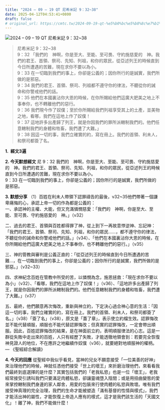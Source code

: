 ```yaml
---
title: "2024 – 09 – 19 QT 尼希米記 9：32~38"
date: 2025-04-12T04:53:41+0800
draft: false
# original_url: https://cmtc.tw/2024-09-19-qt-%e5%b0%bc%e5%b8%8c%e7%b1%b3%e8%a8%98-9%ef%bc%9a3238
---
```


![2024 – 09 – 19 QT 尼希米記 9：32\~38](/images/qt.jpg  "2024 – 09 – 19 QT 尼希米記 9：32\~38")

> 尼希米記 9：32\~38  
> 9：32 「我們的　神啊，你是至大、至能、至可畏、守約施慈愛的　神。我們的君王、首領、祭司、先知、列祖，和你的眾民，從亞述列王的時候直到今日所遭遇的苦難，現在求你不要以為小。  
> 9：33 在一切臨到我們的事上，你卻是公義的；因你所行的是誠實，我們所做的是邪惡。  
> 9：34 我們的君王、首領、祭司、列祖都不遵守你的律法，不聽從你的誡命和你警戒他們的話。  
> 9：35 他們在本國裏沾你大恩的時候，在你所賜給他們這廣大肥美之地上不事奉你，也不轉離他們的惡行。  
> 9：36 我們現今作了奴僕；至於你所賜給我們列祖享受其上的土產，並美物之地，看哪，我們在這地上作了奴僕！  
> 9：37 這地許多出產歸了列王，就是你因我們的罪所派轄制我們的。他們任意轄制我們的身體和牲畜，我們遭了大難。」  
> 9：38 因這一切的事，我們立確實的約，寫在冊上。我們的首領、利未人，和祭司都簽了名。

**1.  經文3遍**

**2. 今天默想經文**
尼 9：32 我們的　神啊，你是至大、至能、至可畏、守約施慈愛的　神。我們的君王、首領、祭司、先知、列祖，和你的眾民，從亞述列王的時候直到今日所遭遇的苦難，現在求你不要以為小。  
9：33 在一切臨到我們的事上，你卻是公義的；因你所行的是誠實，我們所做的是邪惡。

**3. 默想分享**
（1）百姓在利未人帶領下認罪禱告的最後，v32\~35他們帶著一個謙卑痛悔的心，承認上帝一切的作為都是公義的：  
一、承認神的主權、大能，但又充滿憐憫慈愛：「我們的　神啊，你是至大、至能、至可畏、守約施慈愛的　神。」（v32）

二、過去的君王、首領與百姓都得罪了神，從上到下一再故意悖逆神、忘記神：「我們的君王、首領、祭司、先知、列祖，和你的眾民……，都不遵守你的律法，不聽從你的誡命和你警戒他們的話。」（v34）、「他們在本國裏沾你大恩的時候，在你所賜給他們這廣大肥美之地上不事奉你，也不轉離他們的惡行。」（v35）

三、神的管教與審判是公義正直的：「從亞述列王的時候直到今日所遭遇的苦難…，在一切臨到我們的事上，你卻是公義的；因你所行的是誠實，我們所做的是邪惡。」（v32\~33）

四、求神紀念百姓在管教中所受的苦，以憐憫為念，施恩拯救：「現在求你不要以為小」（v32）、「看哪，我們在這地上作了奴僕！」（v36）、「這地許多出產歸了列王，就是你因我們的罪所派轄制我們的。他們任意轄制我們的身體和牲畜，我們遭了大難。」（v37）

五、最終，他們願意再次悔改，重新與神立約，下定決心過合神心意的生活：「因這一切的事，我們立確實的約，寫在冊上。我們的首領、利未人，和祭司都簽了名。」（v38）「簽了名」（v38），原文是「蓋了章」，表示使立約檔生效。認罪悔改並不能代替順服，順服也不能代替認罪悔改；但真實的認罪悔改，一定會帶出順服。因此，百姓認罪悔改的結果，是在神面前立約，表明順服律法的心志。這是一群從失敗中走出來的百姓，人只有經歷了失敗，才能透徹地領會到：若要完全恢復神見證人的地位，不在應許之地繼續作奴僕（v36），就要絕對地順服神的權柄。— 《聖經綜合解讀》

**4. 今天的回應**
從聖經中我似乎看見，當神的兒女不願意接受「一位美善的好神」來治理他們的時候，神就任憑他們接受「世上的壞王」來折磨治理他們，來看看我們最終到底選擇的是什麼？其實包括我們的「老我私慾」也是一位「壞王」，老我經常接受引誘叫我們只要滿足肉體私慾，卻讓靈魂墮入陰間；或是用扭曲變態的愛來掌控轄制我們身邊的家人鄰舍，用愛的包裝來行使肉體的私慾與敗壞。唯有我們接受神真理的完全治理，我們的生命才能被塑造「滿有基督的性情與樣式」，我們才能活出神的屬性，才能恢復上帝造人應有的樣式，這才是我們該生活的「天國文化」！離了神，我們不能做什麼！
